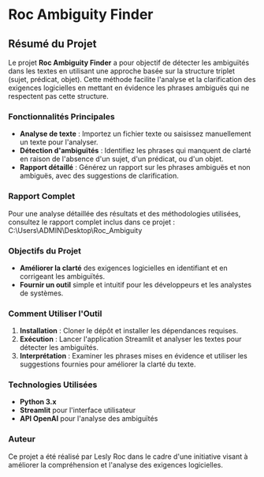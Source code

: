 # Roc Ambiguity Finder

## Résumé du Projet

Le projet **Roc Ambiguity Finder** a pour objectif de détecter les ambiguïtés dans les textes en utilisant une approche basée sur la structure triplet (sujet, prédicat, objet). Cette méthode facilite l'analyse et la clarification des exigences logicielles en mettant en évidence les phrases ambiguës qui ne respectent pas cette structure.

### Fonctionnalités Principales
- **Analyse de texte** : Importez un fichier texte ou saisissez manuellement un texte pour l'analyser.
- **Détection d'ambiguïtés** : Identifiez les phrases qui manquent de clarté en raison de l'absence d'un sujet, d'un prédicat, ou d'un objet.
- **Rapport détaillé** : Générez un rapport sur les phrases ambiguës et non ambiguës, avec des suggestions de clarification.

### Rapport Complet
Pour une analyse détaillée des résultats et des méthodologies utilisées, consultez le rapport complet inclus dans ce projet : C:\Users\ADMIN\Desktop\Roc_Ambiguity

### Objectifs du Projet
- **Améliorer la clarté** des exigences logicielles en identifiant et en corrigeant les ambiguïtés.
- **Fournir un outil** simple et intuitif pour les développeurs et les analystes de systèmes.

### Comment Utiliser l'Outil
1. **Installation** : Cloner le dépôt et installer les dépendances requises.
2. **Exécution** : Lancer l'application Streamlit et analyser les textes pour détecter les ambiguïtés.
3. **Interprétation** : Examiner les phrases mises en évidence et utiliser les suggestions fournies pour améliorer la clarté du texte.

### Technologies Utilisées
- **Python 3.x**
- **Streamlit** pour l'interface utilisateur
- **API OpenAI** pour l'analyse des ambiguïtés

### Auteur
Ce projet a été réalisé par Lesly Roc dans le cadre d'une initiative visant à améliorer la compréhension et l'analyse des exigences logicielles.

